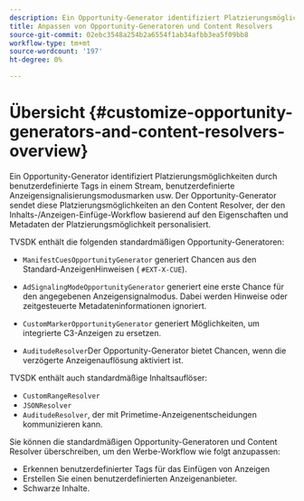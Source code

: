 ```yaml
---
description: Ein Opportunity-Generator identifiziert Platzierungsmöglichkeiten durch benutzerdefinierte Tags in einem Stream, benutzerdefinierte Anzeigensignalisierungsmodusmarken usw. Der Opportunity-Generator sendet diese Platzierungsmöglichkeiten an den Content Resolver, der den Inhalts-/Anzeigen-Einfüge-Workflow basierend auf den Eigenschaften und Metadaten der Platzierungsmöglichkeit personalisiert.
title: Anpassen von Opportunity-Generatoren und Content Resolvers
source-git-commit: 02ebc3548a254b2a6554f1ab34afbb3ea5f09bb8
workflow-type: tm+mt
source-wordcount: '197'
ht-degree: 0%

---
```


# Übersicht {#customize-opportunity-generators-and-content-resolvers-overview}

Ein Opportunity-Generator identifiziert Platzierungsmöglichkeiten durch benutzerdefinierte Tags in einem Stream, benutzerdefinierte Anzeigensignalisierungsmodusmarken usw. Der Opportunity-Generator sendet diese Platzierungsmöglichkeiten an den Content Resolver, der den Inhalts-/Anzeigen-Einfüge-Workflow basierend auf den Eigenschaften und Metadaten der Platzierungsmöglichkeit personalisiert.

TVSDK enthält die folgenden standardmäßigen Opportunity-Generatoren:

* `ManifestCuesOpportunityGenerator` generiert Chancen aus den Standard-AnzeigenHinweisen ( `#EXT-X-CUE`).

* `AdSignalingModeOpportunityGenerator` generiert eine erste Chance für den angegebenen Anzeigensignalmodus. Dabei werden Hinweise oder zeitgesteuerte Metadateninformationen ignoriert.
* `CustomMarkerOpportunityGenerator` generiert Möglichkeiten, um integrierte C3-Anzeigen zu ersetzen.
* `AuditudeResolver`Der Opportunity-Generator bietet Chancen, wenn die verzögerte Anzeigenauflösung aktiviert ist.

TVSDK enthält auch standardmäßige Inhaltsauflöser:

* `CustomRangeResolver`
* `JSONResolver`
* `AuditudeResolver`, der mit Primetime-Anzeigenentscheidungen kommunizieren kann.

Sie können die standardmäßigen Opportunity-Generatoren und Content Resolver überschreiben, um den Werbe-Workflow wie folgt anzupassen:

* Erkennen benutzerdefinierter Tags für das Einfügen von Anzeigen
* Erstellen Sie einen benutzerdefinierten Anzeigenanbieter.
* Schwarze Inhalte.

